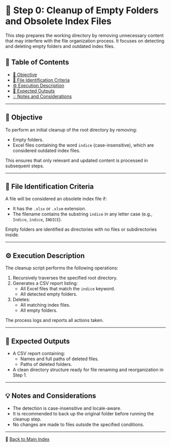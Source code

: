 # 🧹 Step 0: Cleanup of Empty Folders and Obsolete Index Files

This step prepares the working directory by removing unnecessary content that
may interfere with the file organization process. It focuses on detecting and
deleting empty folders and outdated index files.

## 📑 Table of Contents

- [🎯 Objective](#-objective)
- [📝 File Identification Criteria](#-file-identification-criteria)
- [⚙️ Execution Description](#️-execution-description)
- [📁 Expected Outputs](#-expected-outputs)
- [💡 Notes and Considerations](#-notes-and-considerations)

---

## 🎯 Objective

To perform an initial cleanup of the root directory by removing:

- Empty folders.
- Excel files containing the word `indice` (case-insensitive), which are
considered outdated index files.

This ensures that only relevant and updated content is processed in
subsequent steps.

---

## 📝 File Identification Criteria

A file will be considered an obsolete index file if:

- It has the `.xlsx` or `.xlsm` extension.
- The filename contains the substring `indice` in any letter case (e.g.,
`Indice`, `índice`, `INDICE`).

Empty folders are identified as directories with no files or subdirectories
inside.

---

## ⚙️ Execution Description

The cleanup script performs the following operations:

1. Recursively traverses the specified root directory.
2. Generates a CSV report listing:
   - All Excel files that match the `indice` keyword.
   - All detected empty folders.
3. Deletes:
   - All matching index files.
   - All empty folders.

The process logs and reports all actions taken.

---

## 📁 Expected Outputs

- A CSV report containing:
  - Names and full paths of deleted files.
  - Paths of deleted folders.
- A clean directory structure ready for file renaming and reorganization in
Step 1.

---

## 💡 Notes and Considerations

- The detection is case-insensitive and locale-aware.
- It is recommended to back up the original folder before running the cleanup
step.
- No changes are made to files outside the specified conditions.

---

🔗 [Back to Main Index](index.md)
